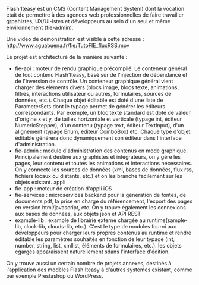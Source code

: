 Flash'Iteasy est un CMS (Content Management System) dont la vocation etait de permettre à des agences web professionnelles de faire travailler grpahistes, UX/UI-istes et développeurs au sein d'un seul et même environnement (fie-admin). 

Une video de démonstration est visible à cette adresse : http://www.aguabuena.fr/fie/TutoFIE_fluxRSS.mov

Le projet est architecturé de la manière suivante :

- fie-api : moteur de rendu graphique précompilé. Le conteneur général de tout contenu Flash'Iteasy, basé sur de l'injection de dépendance et de l'inversion de contrôle. Un conteneur graphique général vient charger des éléments divers (blocs image, blocs texte, animations, filtres, interactions utilisateur ou autres, formulaires, sources de données, etc.). Chaque objet éditable est doté d'une liste de ParameterSets dont le typage permet de générer les éditeurs correspondants. Par exemple, un bloc texte standard est doté de valeur d'origine x et y, de tailles horizontale et verticale (typage int, éditeur NumericStepper), d'un contenu (typage text, éditeur TextInput), d'un alignement (typage Enum, éditeur ComboBox) etc. Chaque type d'objet éditable générera donc dynamiquement son éditeur dans l'interface d'administration.
- fie-admin : module d'administration des contenus en mode graphique. Principalement destiné aux graphistes et intégrateurs, on y gére les pages, leur contenu et toutes les animations et interactions nécessaires. On y connecte les sources de données (xml, bases de données, flux rss, fichiers locaux ou distants, etc.) et on les branche facilement sur les objets existant. appli
- fie-app : moteur de création d'appli iOS
- fie-services : microservices backend pour la génération de fontes, de documents pdf, la prise en charge du référencement, l'export des pages en version html/javascript, etc. On y trouve également les connexions aux bases de données, aux objets json et API REST
- example-lib : example de librairie externe chargée au runtime(sample-lib, clock-lib, clouds-lib, etc.). C'est le type de modules fourni aux développeurs pour charger leurs propres contenus au runtime et rendre éditable les paramètres souhaités en fonction de leur typage (int, number, string, list, xmllist, éléments de formulaires, etc.). les objets cgargés apparaissent naturellement sdans l'interface d'édition.

On y trouve aussi un certain nombre de projets annexes, destinés à l'application des modèles Flash'Iteasy à d'autres systèmes existant, comme par exemple Prestashop ou WordPress.


